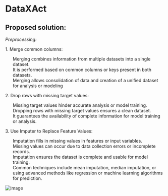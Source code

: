 # DataXAct

## Proposed solution:
_Preprocessing:_

<p>1. Merge common columns:<br/>
<ul>Merging combines information from multiple datasets into a single dataset. <br/>
It is performed based on common columns or keys present in both datasets.<br/>
Merging allows consolidation of data and creation of a unified dataset for analysis or modeling<br/></ul>
2. Drop rows with missing target values:<br/>
<ul>Missing target values hinder accurate analysis or model training.<br/>
Dropping rows with missing target values ensures a clean dataset.<br/>
It guarantees the availability of complete information for model training or analysis.<br/></ul>
3. Use Imputer to Replace Feature Values:<br/>
<ul>Imputation fills in missing values in features or input variables.<br/>
Missing values can occur due to data collection errors or incomplete records.<br/>
Imputation ensures the dataset is complete and usable for model training.<br/>
Common techniques include mean imputation, median imputation, or using advanced methods like regression or machine learning algorithms for prediction.<br/></ul></p>

![image](https://github.com/asitsngh/DataXAct/assets/137433061/f1fd0116-d42a-4535-9bf0-70ec147433d1)
